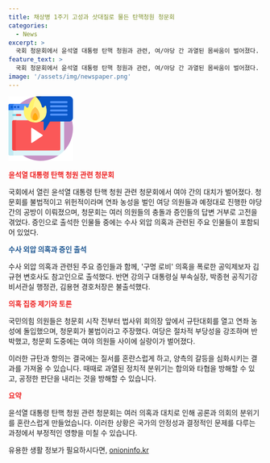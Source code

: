 ```yaml
---
title: 채상병 1주기 고성과 삿대질로 물든 탄핵청원 청문회
categories:
  - News
excerpt: >
  국회 청문회에서 윤석열 대통령 탄핵 청원과 관련, 여/야당 간 과열된 몸싸움이 벌어졌다. 수사 외압 의혹과 관련한 주요 증인들의 출석 논란 속에서도 청문회는 진행됐지만, 여야 의원들간의 고성과 갈등이 빈번했다. 또한, 국회법 위반과 질서를 유지하기 위한 경고까지 이어졌으며, 일부 의원들은 부상을 입는 등의 사태도 발생했다. 전체적으로 청문회는 과열된 분위기 속에서 진행돼, 공론화된 이슈에 대한 대립이 심화되었다.
feature_text: >
  국회 청문회에서 윤석열 대통령 탄핵 청원과 관련, 여/야당 간 과열된 몸싸움이 벌어졌다. 수사 외압 의혹과 관련한 주요 증인들의 출석 논란 속에서도 청문회는 진행됐지만, 여야 의원들간의 고성과 갈등이 빈번했다. 또한, 국회법 위반과 질서를 유지하기 위한 경고까지 이어졌으며, 일부 의원들은 부상을 입는 등의 사태도 발생했다. 전체적으로 청문회는 과열된 분위기 속에서 진행돼, 공론화된 이슈에 대한 대립이 심화되었다.
image: '/assets/img/newspaper.png'
---
```


<p><img src="/assets/img/news.png" alt="rentncar 속보" /></p>

<p><b><span style="color: #ee2323;">윤석열 대통령 탄핵 청원 관련 청문회</span></b></p>

<p>국회에서 열린 윤석열 대통령 탄핵 청원 관련 청문회에서 여야 간의 대치가 벌어졌다. 청문회를 불법적이고 위헌적이라며 연좌 농성을 벌인 여당 의원들과 예정대로 진행한 야당 간의 공방이 이뤄졌으며, 청문회는 여러 의원들의 충돌과 증인들의 답변 거부로 고전을 겪었다. 증인으로 출석한 인물들 중에는 수사 외압 의혹과 관련된 주요 인물들이 포함되어 있었다. </p>

<p><b><span style="color: #1a5490;">수사 외압 의혹과 증인 출석</span></b></p>

<p>수사 외압 의혹과 관련된 주요 증인들과 함께, '구명 로비' 의혹을 폭로한 공익제보자 김규현 변호사도 참고인으로 출석했다. 반면 강의구 대통령실 부속실장, 박종현 공직기강비서관실 행정관, 김용현 경호처장은 불출석했다. </p>

<p><b><span style="color: #ee2323;">의혹 집중 제기와 토론</span></b></p>

<p>국민의힘 의원들은 청문회 시작 전부터 법사위 회의장 앞에서 규탄대회를 열고 연좌 농성에 돌입했으며, 청문회가 불법이라고 주장했다. 여당은 절차적 부당성을 강조하며 반박했고, 청문회 도중에는 여야 의원들 사이에 실랑이가 벌어졌다. </p>

<p>이러한 규탄과 항의는 결국에는 질서를 혼란스럽게 하고, 양측의 갈등을 심화시키는 결과를 가져올 수 있습니다. 때때로 과열된 정치적 분위기는 합의와 타협을 방해할 수 있고, 공정한 판단을 내리는 것을 방해할 수 있습니다. </p>

<p><b><span style="color: #ee2323;">요약</span></b></p>

<p>윤석열 대통령 탄핵 청원 관련 청문회는 여러 의혹과 대치로 인해 공론과 의회의 분위기를 혼란스럽게 만들었습니다. 이러한 상황은 국가의 안정성과 결정적인 문제를 다루는 과정에서 부정적인 영향을 미칠 수 있습니다.</p>
유용한 생활 정보가 필요하시다면, <a href="https://onioninfo.kr" rel="dofollow">onioninfo.kr</a>


